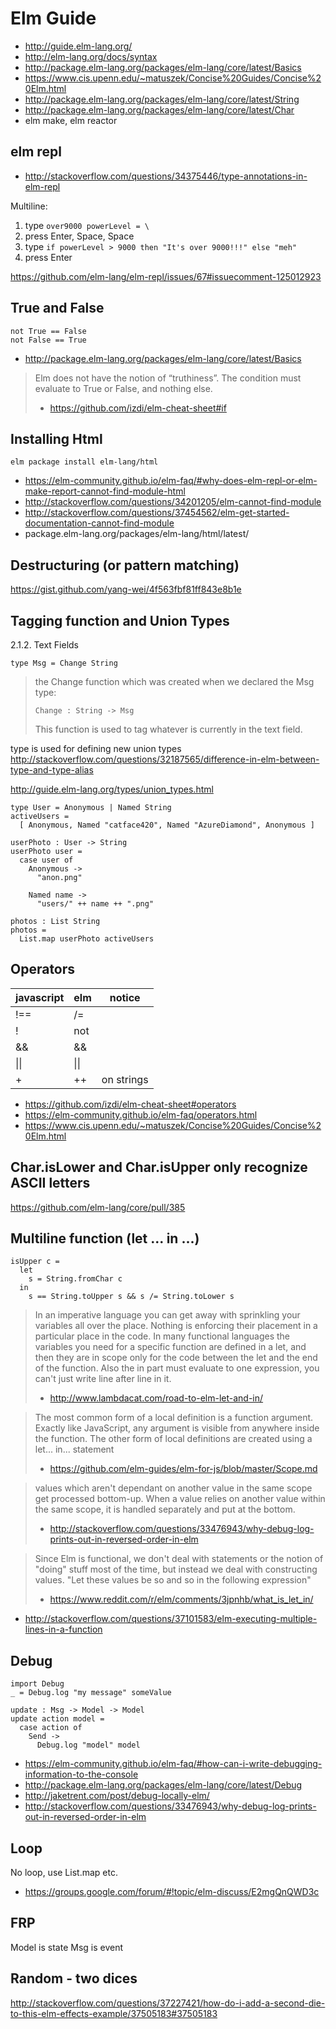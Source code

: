 # Elm Guide

- http://guide.elm-lang.org/
- http://elm-lang.org/docs/syntax
- http://package.elm-lang.org/packages/elm-lang/core/latest/Basics
- https://www.cis.upenn.edu/~matuszek/Concise%20Guides/Concise%20Elm.html
- http://package.elm-lang.org/packages/elm-lang/core/latest/String
- http://package.elm-lang.org/packages/elm-lang/core/latest/Char
- elm make, elm reactor

## elm repl

- http://stackoverflow.com/questions/34375446/type-annotations-in-elm-repl

Multiline:

1. type `over9000 powerLevel = \`
2. press Enter, Space, Space
3. type `if powerLevel > 9000 then "It's over 9000!!!" else "meh"`
4. press Enter

https://github.com/elm-lang/elm-repl/issues/67#issuecomment-125012923

## True and False

```
not True == False
not False == True
```

- http://package.elm-lang.org/packages/elm-lang/core/latest/Basics

> Elm does not have the notion of “truthiness”.
> The condition must evaluate to True or False, and nothing else.
> - https://github.com/izdi/elm-cheat-sheet#if

## Installing Html

`elm package install elm-lang/html`

- https://elm-community.github.io/elm-faq/#why-does-elm-repl-or-elm-make-report-cannot-find-module-html
- http://stackoverflow.com/questions/34201205/elm-cannot-find-module
- http://stackoverflow.com/questions/37454562/elm-get-started-documentation-cannot-find-module
- package.elm-lang.org/packages/elm-lang/html/latest/

## Destructuring (or pattern matching)

https://gist.github.com/yang-wei/4f563fbf81ff843e8b1e

## Tagging function and Union Types

2.1.2. Text Fields

`type Msg = Change String`

> the Change function which was created when we declared the Msg type:
>
> `Change : String -> Msg`
>
> This function is used to tag whatever is currently in the text field.

type is used for defining new union types http://stackoverflow.com/questions/32187565/difference-in-elm-between-type-and-type-alias

http://guide.elm-lang.org/types/union_types.html

```
type User = Anonymous | Named String
activeUsers =
  [ Anonymous, Named "catface420", Named "AzureDiamond", Anonymous ]

userPhoto : User -> String
userPhoto user =
  case user of
    Anonymous ->
      "anon.png"

    Named name ->
      "users/" ++ name ++ ".png"

photos : List String
photos =
  List.map userPhoto activeUsers
```

## Operators

| javascript | elm  | notice     |
| ---        | ---  | ---        |
| !==        | /=   |            |
| !          | not  |            |
| &&         | &&   |            |
| \|\|       | \|\| |            |
| +          | ++   | on strings |

- https://github.com/izdi/elm-cheat-sheet#operators
- https://elm-community.github.io/elm-faq/operators.html
- https://www.cis.upenn.edu/~matuszek/Concise%20Guides/Concise%20Elm.html

## Char.isLower and Char.isUpper only recognize ASCII letters

https://github.com/elm-lang/core/pull/385

## Multiline function (let ... in ...)

```
isUpper c =
  let
    s = String.fromChar c
  in
    s == String.toUpper s && s /= String.toLower s
```

> In an imperative language you can get away with sprinkling your variables all over the place. Nothing is enforcing their placement in a particular place in the code.
> In many functional languages the variables you need for a specific function are defined in a let, and then they are in scope only for the code between the let and the end of the function.
> Also the in part must evaluate to one expression, you can't just write line after line in it.
> - http://www.lambdacat.com/road-to-elm-let-and-in/

> The most common form of a local definition is a function argument. Exactly like JavaScript, any argument is visible from anywhere inside the function.
> The other form of local definitions are created using a let... in... statement
> - https://github.com/elm-guides/elm-for-js/blob/master/Scope.md

> values which aren't dependant on another value in the same scope get processed bottom-up. When a value relies on another value within the same scope, it is handled separately and put at the bottom.
> - http://stackoverflow.com/questions/33476943/why-debug-log-prints-out-in-reversed-order-in-elm

> Since Elm is functional, we don't deal with statements or the notion of "doing" stuff most of the time, but instead we deal with constructing values.
> "Let these values be so and so in the following expression"
> - https://www.reddit.com/r/elm/comments/3jpnhb/what_is_let_in/

- http://stackoverflow.com/questions/37101583/elm-executing-multiple-lines-in-a-function

## Debug

```
import Debug
_ = Debug.log "my message" someValue

update : Msg -> Model -> Model
update action model =
  case action of
    Send ->
      Debug.log "model" model
```

- https://elm-community.github.io/elm-faq/#how-can-i-write-debugging-information-to-the-console
- http://package.elm-lang.org/packages/elm-lang/core/latest/Debug
- http://jaketrent.com/post/debug-locally-elm/
- http://stackoverflow.com/questions/33476943/why-debug-log-prints-out-in-reversed-order-in-elm

## Loop

No loop, use List.map etc.

- https://groups.google.com/forum/#!topic/elm-discuss/E2mgQnQWD3c

## FRP

Model is state
Msg is event

## Random - two dices

http://stackoverflow.com/questions/37227421/how-do-i-add-a-second-die-to-this-elm-effects-example/37505183#37505183
